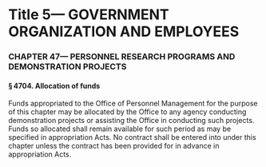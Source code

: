 
# Title 5— GOVERNMENT ORGANIZATION AND EMPLOYEES
### CHAPTER 47— PERSONNEL RESEARCH PROGRAMS AND DEMONSTRATION PROJECTS
#### § 4704. Allocation of funds

Funds appropriated to the Office of Personnel Management for the purpose of this chapter may be allocated by the Office to any agency conducting demonstration projects or assisting the Office in conducting such projects. Funds so allocated shall remain available for such period as may be specified in appropriation Acts. No contract shall be entered into under this chapter unless the contract has been provided for in advance in appropriation Acts.

